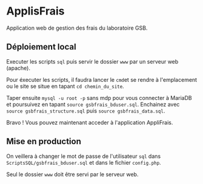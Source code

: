 # ApplisFrais

Application web de gestion des frais du laboratoire GSB.

## Déploiement local
Executer les scripts `sql` puis servir le dossier `www` par un serveur web (apache).

Pour éxecuter les scripts, il faudra lancer le `cmd`et se rendre à l'emplacement ou le site se situe en tapant `cd chemin_du_site`.

Taper ensuite `mysql -u root -p` sans mdp pour vous connecter à MariaDB et poursuivez en tapant `source gsbfrais_bduser.sql`. Enchainez avec `source gsbfrais_structure.sql` puis `source gsbfrais_data.sql`.

 Bravo ! Vous pouvez maintenant acceder à l'application AppliFrais.

## Mise en production
On veillera à changer le mot de passe de l'utilisateur `sql` dans `ScriptsSQL/gsbfrais_bduser.sql` et dans le fichier `config.php`.

Seul le dossier `www` doit être servi par le serveur web.